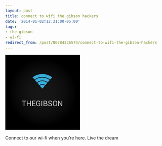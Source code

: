 ```yaml
---
layout: post
title: connect to wifi the gibson hackers
date: '2014-01-02T12:31:00-05:00'
tags:
- the gibson
- wi-fi
redirect_from: /post/80784236574/connect-to-wifi-the-gibson-hackers
---
```

 ![](/images/tumblr_n31w6tSslE1tqzrm7o1_250.jpg)  

Connect to our wi-fi when you’re here. Live the dream
